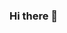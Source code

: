 ### Hi there 👋

<!--
**yuri014/yuri014** is a ✨ _special_ ✨ repository because its `README.md` (this file) appears on your GitHub profile.

